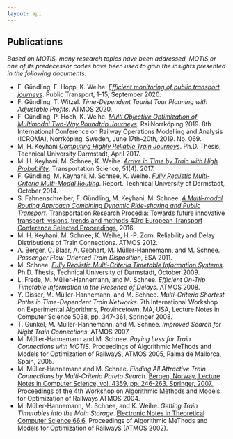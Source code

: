 ```yaml
---
layout: api
---
```


## Publications

*Based on MOTIS, many research topics have been addressed. MOTIS or one of its predecessor codes have been used to gain the insights presented in the following documents:*

- F. Gündling, F. Hopp, K. Weihe. [*Efficient monitoring of public transport journeys*](https://link.springer.com/article/10.1007/s12469-020-00248-8). Public Transport, 1-15, September 2020.
- F. Gündling, T. Witzel. *Time-Dependent Tourist Tour Planning with Adjustable Profits*. ATMOS 2020.
- F. Gündling, P. Hoch, K. Weihe. [*Multi Objective Optimization of Multimodal Two-Way Roundtrip Journeys*](https://easychair.org/publications/preprint/XVB8). RailNorrköping 2019. 8th International Conference on Railway Operations Modelling and Analysis (ICROMA), Norrköping, Sweden, June 17th–20th, 2019. No. 069.
- M. H. Keyhani [*Computing Highly Reliable Train Journeys*](https://tuprints.ulb.tu-darmstadt.de/6227/). Ph.D. Thesis, Technical University Darmstadt, April 2017.
- M. H. Keyhani, M. Schnee, K. Weihe. [*Arrive in Time by Train with High Probability*](https://pubsonline.informs.org/doi/10.1287/trsc.2017.0758). Transportation Science, 51(4). 2017.
- F. Gündling, M. Keyhani, M. Schnee, K. Weihe. [*Fully Realistic Multi-Criteria Multi-Modal Routing*](http://tuprints.ulb.tu-darmstadt.de/4298/). Report. Technical University of Darmstadt, October 2014.
- S. Fahnenschreiber, F. Gündling, M. Keyhani, M. Schnee. [*A Multi-modal Routing Approach Combining Dynamic Ride-sharing and Public Transport*](https://www.sciencedirect.com/science/article/pii/S2352146516300187). [Transportation Research Procedia: Towards future innovative transport: visions, trends and methods 43rd European Transport Conference Selected Proceedings](https://www.sciencedirect.com/journal/transportation-research-procedia/vol/13/suppl/C), 2016
- M. H. Keyhani, M. Schnee, K. Weihe, H.-P. Zorn. Reliability and Delay Distributions of Train Connections. ATMOS 2012.
- A. Berger, C. Blaar, A. Gebhart, M. Müller-Hannemann, and M. Schnee. *Passenger Flow-Oriented Train Disposition*, ESA 2011.
- M. Schnee. [*Fully Realistic Multi-Criteria Timetable Information Systems*](http://tuprints.ulb.tu-darmstadt.de/1989/). Ph.D. Thesis, Technical University of Darmstadt, October 2009.
- L. Frede, M. Müller-Hannemann, and M. Schnee. *Efficient On-Trip Timetable Information in the Presence of Delays*. ATMOS 2008.
- Y. Disser, M. Müller-Hannemann, and M. Schnee. *Multi-Criteria Shortest Paths in Time-Dependent Train Networks*. 7th International Workshop on Experimental Algorithms, Provincetown, MA, USA, Lecture Notes in Computer Science 5038, pp. 347-361, Springer 2008.
- T. Gunkel, M. Müller-Hannemann. and M. Schnee. *Improved Search for Night Train Connections*, ATMOS 2007.
- M. Müller-Hannemann and M. Schnee. *Paying Less for Train Connections with MOTIS*. Proceedings of Algorithmic MeThods and Models for Optimization of RailwayS, ATMOS 2005, Palma de Mallorca, Spain, 2005.
- M. Müller-Hannemann and M. Schnee. *Finding All Attractive Train Connections by Multi-Criteria Pareto Search*. [Bergen, Norway, Lecture Notes in Computer Science, vol. 4359, pp. 246-263, Springer, 2007.](https://link.springer.com/chapter/10.1007/978-3-540-74247-0_3), Proceedings of the 4th Workshop on Algorithmic Methods and Models for Optimization of Railways ATMOS 2004.
- M. Müller-Hannemann, M. Schnee, and K. Weihe. *Getting Train Timetables into the Main Storage*. [Electronic Notes in Theoretical Computer Science 66.6](https://www.sciencedirect.com/science/article/pii/S1571066104805255), Proceedings of Algorithmic MeThods and Models for Optimization of RailwayS (ATMOS 2002).

